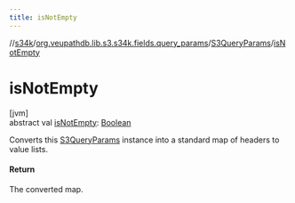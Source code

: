 ```yaml
---
title: isNotEmpty
---
```

//[s34k](../../../index.html)/[org.veupathdb.lib.s3.s34k.fields.query_params](../index.html)/[S3QueryParams](index.html)/[isNotEmpty](is-not-empty.html)



# isNotEmpty



[jvm]\
abstract val [isNotEmpty](is-not-empty.html): [Boolean](https://kotlinlang.org/api/latest/jvm/stdlib/kotlin/-boolean/index.html)



Converts this [S3QueryParams](index.html) instance into a standard map of headers to value lists.



#### Return



The converted map.




